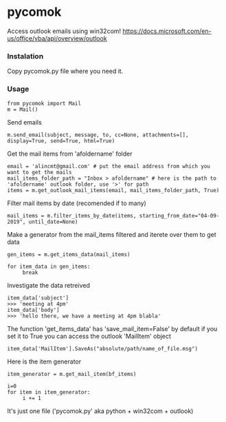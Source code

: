 # pycomok
Access outlook emails using win32com!
https://docs.microsoft.com/en-us/office/vba/api/overview/outlook


### Instalation
Copy pycomok.py file where you need it.

### Usage
```
from pycomok import Mail 
m = Mail()
```

Send emails 
```
m.send_email(subject, message, to, cc=None, attachments=[], display=True, send=True, html=True)
```
Get the mail items from 'afoldername' folder
```
email = 'alincmt@gmail.com' # put the email address from which you want to get the mails
mail_items_folder_path = "Inbox > afoldername" # here is the path to 'afoldername' outlook folder, use '>' for path 
items = m.get_outlook_mail_items(email, mail_items_folder_path, True)
```
Filter mail items by date (recomended if to many)
```
mail_items = m.filter_items_by_date(items, starting_from_date="04-09-2019", until_date=None)
```
Make a generator from the mail_items filtered and iterete over them to get data
```
gen_items = m.get_items_data(mail_items)

for item_data in gen_items:
     break
```
Investigate the data retreived
```
item_data['subject']
>>> 'meeting at 4pm'
item_data['body']
>>> 'hello there, we have a meeting at 4pm blabla'
```

The function 'get_items_data' has 'save_mail_item=False' by default if you set it to True you can access the outlook 'MailItem' object
```
item_data['MailItem'].SaveAs("absolute/path/name_of_file.msg")
```
Here is the item generator
```
item_generator = m.get_mail_item(bf_items)

i=0
for item in item_generator:
     i += 1
```

It's just one file ('pycomok.py' aka python + win32com + outlook)
